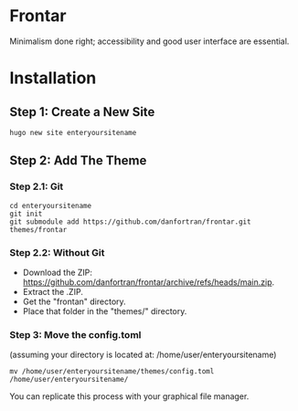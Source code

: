 # Frontar
Minimalism done right; accessibility and good user interface are essential.

# Installation
## Step 1: Create a New Site
``hugo new site enteryoursitename``

## Step 2: Add The Theme
### Step 2.1: Git
```
cd enteryoursitename
git init
git submodule add https://github.com/danfortran/frontar.git themes/frontar
```
### Step 2.2: Without Git
- Download the ZIP: https://github.com/danfortran/frontar/archive/refs/heads/main.zip.
- Extract the .ZIP.
- Get the "frontan" directory.
- Place that folder in the "themes/" directory.

### Step 3: Move the config.toml
(assuming your directory is located at: /home/user/enteryoursitename)

``mv /home/user/enteryoursitename/themes/config.toml /home/user/enteryoursitename/``

You can replicate this process with your graphical file manager.
